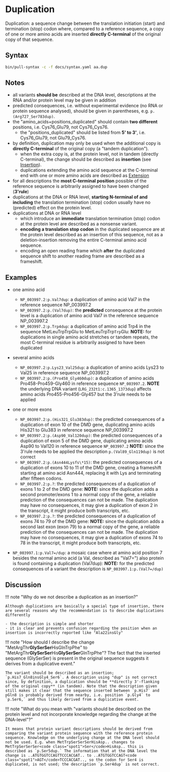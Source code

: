 # Duplication

<!-- ## Definition -->

Duplication: a sequence change between the translation initiation (start) and termination (stop) codon where, compared to a reference sequence, a copy of one or more amino acids are inserted **directly C-terminal** of the original copy of that sequence.

## Syntax

```sh exec="true"
bin/pull-syntax -c -f docs/syntax.yaml aa.dup
```

## Notes

- all variants **should be** described at the DNA level, descriptions at the RNA and/or protein level may be given in addition
- predicted consequences, i.e. without experimental evidence (no RNA or protein sequence analysed), should be given in parentheses, e.g. `p.(Arg727_Ser783dup)`.
- the "amino_acids+positions_duplicated" should contain **two different** positions, i.e. Cys76_Glu79, not Cys76_Cys76.
  - the "positions_duplicated" should be listed from **5' to 3'**, i.e. Cys76_Glu79, not Glu79_Cys76.
- by definition, duplication may only be used when the additional copy is **directly C-terminal** of the original copy (a "tandem duplication").
  - when the extra copy is, at the protein level, not in tandem (directly C-terminal), the change should be described as **insertion** (see [Insertion](insertion.md)).
  - duplications extending the amino acid sequence at the C-terminal end with one or more amino acids are described as [Extension](extension.md)
- for all descriptions the **most C-terminal position** possible of the reference sequence is arbitrarily assigned to have been changed (**3'rule**)
- duplications at the DNA or RNA level, **starting N-terminal of and including** the translation termination (stop) codon usually have no (predicted) effect on the protein level.
- duplications at DNA or RNA level
  - which introduce an **immediate** translation termination (stop) codon at the protein level are described as a nonsense variant.
  - **encoding a translation stop codon** in the duplicated sequence are at the protein level described as an insertion of this sequence, not as a deletion-insertion removing the entire C-terminal amino acid sequence.
  - encoding an open reading frame which **after** the duplicated sequence shift to another reading frame are described as a frameshift.

## Examples

- one amino acid

  - `NP_003997.2:p.Val7dup`: a duplication of amino acid Val7 in the reference sequence NP_003997.2
  - `NP_003997.2:p.(Val7dup)`: the **predicted** consequence at the protein level is a duplication of amino acid Val7 in the reference sequence NP_003997.2
  - `NP_003997.2:p.Trp4dup`: a duplication of amino acid Trp4 in the sequence MetLeuTrpTrpGlu to MetLeuTrpTrp<code class="spot1">Trp</code>Glu: **NOTE:** for duplications in single amino acid stretches or tandem repeats, the most C-terminal residue is arbitrarily assigned to have been duplicated

- several amino acids

  - `NP_003997.2:p.Lys23_Val25dup`: a duplication of amino acids Lys23 to Val25 in reference sequence NP_003997.2
  - `NP_003997.2:p.(Pro458_Gly460dup)`: a duplication of amino acids Pro458-Pro459-Gly460 in reference sequence `NP_003997.2`. **NOTE** the underlying DNA variant (`LRG_232t1:c.1365_1373dup`) affects amino acids Pro455-Pro456-Gly457 but the 3'rule needs to be applied

- one or more exons

  - `NP_003997.2:p.(His321_Glu383dup)`: the predicted consequences of a duplication of exon 10 of the DMD gene, duplicating amino acids His321 to Glu383 in reference sequence NP_003997.2
  - `NP_003997.2:p.(Asp90_Val120dup)`: the predicted consequences of a duplication of exon 5 of the DMD gene, duplicating amino acids Asp90 to Val120 in reference sequence `NP_003997.2` **NOTE:** since the 3'rule needs to be applied the description `p.(Val89_Gln119dup)` is not correct
  - `NP_003997.2:p.(Asn444Lysfs\*15)`: the predicted consequences of a duplication of exons 10 to 11 of the DMD gene, creating a frameshift starting at amino acid Asn444, replacing it with Lys and terminating after fifteen codons.
  - `NP_003997.2:p.?`: the predicted consequences of a duplication of exons 1 to 2 of the DMD gene: **NOTE:** since the duplication adds a second promoter/exons 1 to a normal copy of the gene, a reliable prediction of the consequences can not be made. The duplication may have no consequences, it may give a duplication of exon 2 in the transcript, it might produce both transcripts, etc.
  - `NP_003997.2:p.?`: the predicted consequences of a duplication of exons 74 to 79 of the DMD gene: **NOTE:** since the duplication adds a second last exon (exon 79) to a normal copy of the gene, a reliable prediction of the consequences can not be made. The duplication may have no consequences, it may give a duplication of exons 74 to 78 in the transcript, it might produce both transcripts, etc.

- `NP_003997.1:p.Val7=/dup`: a mosaic case where at amino acid position 7 besides the normal amino acid (a Val, described as "Val7=") also protein is found containing a duplication (Val7dup): **NOTE:** for the predicted consequences of a variant the description is `NP_003997.1:p.(Val7=/dup)`

## Discussion

!!! note "Why do we not describe a duplication as an insertion?"

    Although duplications are basically a special type of insertion, there are several reasons why the recommendation is to describe duplications differently

    - the description is simple and shorter
    - it is clear and prevents confusion regarding the position when an insertion is incorrectly reported like "Ala22insGly"

!!! note "How should I describe the change "MetArgThr**GlySerSer**HisGlnTrpPhe" to "MetArgThr**GlySerSer**His**GlySerSer**GlnTrpPhe"? The fact that the inserted sequence (GlySerSer) is present in the original sequence suggests it derives from a duplicative event."

    The variant should be described as an insertion; `p.His7_Gln8insGly4_Ser6`. A description using "dup" is not correct since, by definition, a duplication should be **directly 3'-flanking of the original copy** (in tandem). Note that the description given still makes it clear that the sequence inserted between `p.His7` and pGln8 is probably derived from nearby, i.e. position `p.Gly4` to `p.Ser6,` and thus likely derived from a duplicative event.

!!! note "What do you mean with "variants should be described on the protein level and not incorporate knowledge regarding the change at the DNA-level"?"

    It means that protein variant descriptions should be derived from comparing the variant protein sequence with the reference protein sequence. Knowledge on the underlying change at the DNA level should not be used. E.g. when MetTrpSerSerSerHisAsp.. changes to MetTrpSerSerSer<code class="spot1">Ser</code>HisAsp.. this is described as `p.Ser5dup.` The information that at the DNA level the change is ..ATGTGGTCCAGTTCCCACGAT.. to ..ATGTGGTCCAGT<code class="spot1">AGT</code>TCCCACGAT.., so the codon for Ser4 is duplicated, is not used; the description `p.Ser4dup` is not correct.

